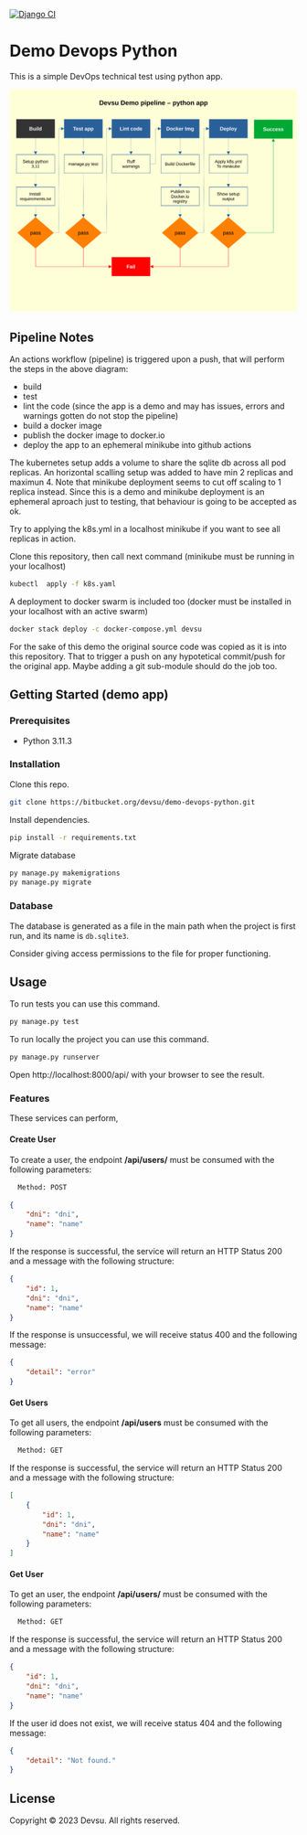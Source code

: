 [![Django CI](https://github.com/erromu/devops_devsu/actions/workflows/django.yml/badge.svg)](https://github.com/erromu/devops_devsu/actions/workflows/django.yml)

# Demo Devops Python

This is a simple DevOps technical test using python app.

![Pipeline Diagram](diagram.svg)


## Pipeline Notes

An actions workflow (pipeline) is triggered upon a push, that will perform the steps in the above diagram:
- build
- test
- lint the code (since the app is a demo and may has issues, errors and warnings gotten do not stop the pipeline)
- build a docker image
- publish the docker image to docker.io
- deploy the app to an ephemeral minikube into github actions


The kubernetes setup adds a volume to share the sqlite db across all pod replicas.  An horizontal scalling setup was added to have min 2 replicas and maximun 4.  Note that minikube deployment seems to cut off scaling to 1 replica instead.  Since this is a demo and minikube deployment is an ephemeral aproach just to testing, that behaviour is going to be accepted as ok.

Try to applying the k8s.yml in a localhost minikube if you want to see all replicas in action.

Clone this repository, then call next command (minikube must be running in your localhost)

```bash
kubectl  apply -f k8s.yaml
```

A deployment to docker swarm is included too (docker must be installed in your localhost with an active swarm)
```bash
docker stack deploy -c docker-compose.yml devsu
```

For the sake of this demo the original source code was copied as it is into this repository. That to trigger a push on any hypotetical  commit/push for the original app.  Maybe adding a git sub-module should do the job too.


## Getting Started (demo app)

### Prerequisites

- Python 3.11.3

### Installation

Clone this repo.

```bash
git clone https://bitbucket.org/devsu/demo-devops-python.git
```

Install dependencies.

```bash
pip install -r requirements.txt
```

Migrate database

```bash
py manage.py makemigrations
py manage.py migrate
```

### Database

The database is generated as a file in the main path when the project is first run, and its name is `db.sqlite3`.

Consider giving access permissions to the file for proper functioning.

## Usage

To run tests you can use this command.

```bash
py manage.py test
```

To run locally the project you can use this command.

```bash
py manage.py runserver
```

Open http://localhost:8000/api/ with your browser to see the result.

### Features

These services can perform,

#### Create User

To create a user, the endpoint **/api/users/** must be consumed with the following parameters:

```bash
  Method: POST
```

```json
{
    "dni": "dni",
    "name": "name"
}
```

If the response is successful, the service will return an HTTP Status 200 and a message with the following structure:

```json
{
    "id": 1,
    "dni": "dni",
    "name": "name"
}
```

If the response is unsuccessful, we will receive status 400 and the following message:

```json
{
    "detail": "error"
}
```

#### Get Users

To get all users, the endpoint **/api/users** must be consumed with the following parameters:

```bash
  Method: GET
```

If the response is successful, the service will return an HTTP Status 200 and a message with the following structure:

```json
[
    {
        "id": 1,
        "dni": "dni",
        "name": "name"
    }
]
```

#### Get User

To get an user, the endpoint **/api/users/<id>** must be consumed with the following parameters:

```bash
  Method: GET
```

If the response is successful, the service will return an HTTP Status 200 and a message with the following structure:

```json
{
    "id": 1,
    "dni": "dni",
    "name": "name"
}
```

If the user id does not exist, we will receive status 404 and the following message:

```json
{
    "detail": "Not found."
}
```

## License

Copyright © 2023 Devsu. All rights reserved.
